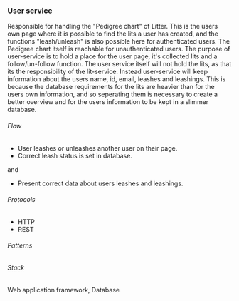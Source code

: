 ### User service

Responsible for handling the "Pedigree chart" of Litter. This is the users own page where it is possible to find the lits a user has created, and the functions "leash/unleash" is also possible here for authenticated users. The Pedigree chart itself is reachable for unauthenticated users. The purpose of user-service is to hold a place for the user page, it's collected lits and a follow/un-follow function. The user service itself will not hold the lits, as that its the responsibility of the lit-service. Instead user-service will 
keep information about the users name, id, email, leashes and leashings. This is because the database requirements for the lits are heavier than for the users own information, and so seperating them is necessary to create a better overview and for the users information to be kept in a slimmer database.

###### Flow

- User leashes or unleashes another user on their page.
- Correct leash status is set in database.

and

- Present correct data about users leashes and leashings.

###### Protocols

- HTTP
- REST

###### Patterns



###### Stack
Web application framework, Database
